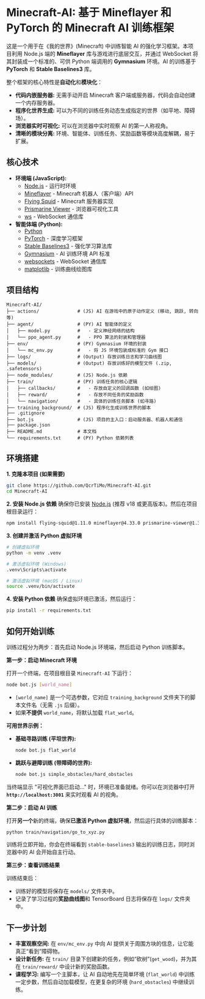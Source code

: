 # Minecraft-AI: 基于 Mineflayer 和 PyTorch 的 Minecraft AI 训练框架

这是一个用于在《我的世界》(Minecraft) 中训练智能 AI 的强化学习框架。本项目利用 Node.js 端的 **Mineflayer** 库与游戏进行底层交互，并通过 WebSocket 将其封装成一个标准的、可供 Python 端调用的 **Gymnasium** 环境。AI 的训练基于 **PyTorch** 和 **Stable Baselines3** 库。

整个框架的核心特性是**自动化**和**模块化**：
*   **代码内嵌服务器:** 无需手动开启 Minecraft 客户端或服务器，代码会自动创建一个内存服务器。
*   **程序化世界生成:** 可以为不同的训练任务动态生成指定的世界（如平地、障碍场）。
*   **浏览器实时可视化:** 可以在浏览器中实时观察 AI 的第一人称视角。
*   **清晰的模块分离:** 环境、智能体、训练任务、奖励函数等模块高度解耦，易于扩展。

## 核心技术

*   **环境端 (JavaScript):**
    *   [Node.js](https://nodejs.org/) - 运行时环境
    *   [Mineflayer](https://github.com/PrismarineJS/mineflayer) - Minecraft 机器人（客户端）API
    *   [Flying Squid](https://github.com/PrismarineJS/flying-squid) - Minecraft 服务器实现
    *   [Prismarine Viewer](https://github.com/PrismarineJS/prismarine-viewer) - 浏览器可视化工具
    *   [ws](https://github.com/websockets/ws) - WebSocket 通信库
*   **智能体端 (Python):**
    *   [Python](https://www.python.org/)
    *   [PyTorch](https://pytorch.org/) - 深度学习框架
    *   [Stable Baselines3](https://github.com/DLR-RM/stable-baselines3) - 强化学习算法库
    *   [Gymnasium](https://gymnasium.farama.org/) - AI 训练环境 API 标准
    *   [websockets](https://websockets.readthedocs.io/en/stable/) - WebSocket 通信库
    *   [matplotlib](https://matplotlib.org/) - 训练曲线绘图库

## 项目结构

```
Minecraft-AI/
├── actions/              # (JS) AI 在游戏中的原子动作定义 (移动, 跳跃, 转向等)
├── agent/                # (PY) AI 智能体的定义
│   ├── model.py          #   - 定义神经网络的结构
│   └── ppo_agent.py      #   - PPO 算法的封装和管理器
├── env/                  # (PY) Gymnasium 环境的封装
│   └── mc_env.py         #   - 将 JS 环境包装成标准的 Gym 接口
├── logs/                 # (Output) 存放训练日志和学习曲线图
├── models/               # (Output) 存放训练好的模型文件 (.zip, .safetensors)
├── node_modules/         # (JS) Node.js 依赖
├── train/                # (PY) 训练任务的核心逻辑
│   ├── callbacks/        #   - 存放自定义的回调函数 (如绘图)
│   ├── reward/           #   - 存放不同任务的奖励函数
│   └── navigation/       #   - 具体的训练任务脚本 (如寻路)
├── training_background/  # (JS) 程序化生成训练世界的脚本
├── .gitignore
├── bot.js                # (JS) 项目的主入口：启动服务器、机器人和通信
├── package.json
├── README.md             # 本文档
└── requirements.txt      # (PY) Python 依赖列表
```

## 环境搭建

**1. 克隆本项目 (如果需要)**
```bash
git clone https://github.com/QcrTiMo/Minecraft-AI.git
cd Minecraft-AI
```

**2. 安装 Node.js 依赖**
确保你已安装 [Node.js](https://nodejs.org/) (推荐 v18 或更高版本)。然后在项目根目录运行：
```bash
npm install flying-squid@1.11.0 mineflayer@4.33.0 prismarine-viewer@1.33.0 vec3@0.1.10 ws@8.18.3
```

**3. 创建并激活 Python 虚拟环境**
```bash
# 创建虚拟环境
python -m venv .venv

# 激活虚拟环境 (Windows)
.venv\Scripts\activate

# 激活虚拟环境 (macOS / Linux)
source .venv/bin/activate
```

**4. 安装 Python 依赖**
确保虚拟环境已激活，然后运行：
```bash
pip install -r requirements.txt
```

## 如何开始训练

训练过程分为两步：首先启动 Node.js 环境端，然后启动 Python 训练脚本。

**第一步：启动 Minecraft 环境**

打开一个终端，在项目根目录 `Minecraft-AI` 下运行：
```bash
node bot.js [world_name]
```
*   `[world_name]` 是一个可选参数，它对应 `training_background` 文件夹下的脚本文件名（无需 `.js` 后缀）。
*   如果**不提供** `world_name`，将默认加载 `flat_world`。

**可用世界示例：**
*   **基础寻路训练 (平坦世界):**
    ```bash
    node bot.js flat_world
    ```
*   **跳跃与避障训练 (带障碍的世界):**
    ```bash
    node bot.js simple_obstacles/hard_obstacles
    ```
当终端显示 "可视化界面已启动..." 时，环境已准备就绪。你可以在浏览器中打开 **`http://localhost:3001`** 来实时观看 AI 的视角。

**第二步：启动 AI 训练**

打开**另一个**新的终端，确保**已激活 Python 虚拟环境**，然后运行具体的训练脚本：
```bash
python train/navigation/go_to_xyz.py
```
训练将立即开始，你会在终端看到 `stable-baselines3` 输出的训练日志，同时浏览器中的 AI 会开始自主行动。

**第三步：查看训练结果**

训练结束后：
*   训练好的模型将保存在 `models/` 文件夹中。
*   记录了学习过程的**奖励曲线图**和 TensorBoard 日志将保存在 `logs/` 文件夹中。

## 下一步计划

*   **丰富观察空间:** 在 `env/mc_env.py` 中向 AI 提供关于周围方块的信息，让它能真正“看到”障碍物。
*   **设计新任务:** 在 `train/` 目录下创建新的任务，例如“砍树”(`get_wood`)，并为其在 `train/reward/` 中设计新的奖励函数。
*   **课程学习:** 编写一个主脚本，让 AI 自动地先在简单环境 (`flat_world`) 中训练一定步数，然后自动加载模型，在更复杂的环境 (`hard_obstacles`) 中继续训练。


